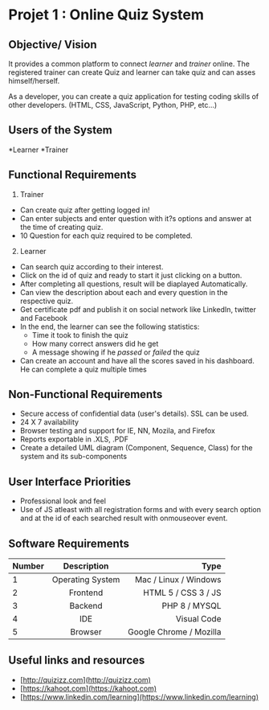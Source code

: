 # Projet 1 : Online Quiz System

## Objective/ Vision
It provides a common platform to connect *learner* and *trainer* online. The registered trainer can create Quiz and learner can take quiz and can asses himself/herself.

As a developer, you can create a quiz application for testing coding skills of other developers. (HTML, CSS, JavaScript, Python, PHP, etc…)


## Users of the System
*Learner
*Trainer

## Functional Requirements

1. Trainer
* Can create quiz after getting logged in!
* Can enter subjects and enter question with it?s options and answer at the time of creating quiz.
* 10 Question for each quiz required to be completed.

2. Learner
* Can search quiz according to their interest.
* Click on the id of quiz and ready to start it just clicking on a button.
* After completing all questions, result will be diaplayed Automatically.
* Can view the description about each and every question in the respective quiz.
* Get certificate pdf and publish it on social network like LinkedIn, twitter and Facebook
* In the end, the learner can see the following statistics:
    * Time it took to finish the quiz
    * How many correct answers did he get
    * A message showing if he *passed* or *failed* the quiz
* Can create an account and have all the scores saved in his dashboard. He can complete a quiz multiple times


## Non-Functional Requirements
* Secure access of confidential data (user's details). SSL can be used.
* 24 X 7 availability
* Browser testing and support for IE, NN, Mozila, and Firefox
* Reports exportable in .XLS, .PDF
* Create a detailed UML diagram (Component, Sequence, Class) for the system and its sub-components

## User Interface Priorities
* Professional look and feel
* Use of JS atleast with all registration forms and with every search option and at the id of each searched result with onmouseover event.

## Software Requirements

| Number	| Description |	Type | 
|----------|:-------------:|------:|
| 1	| Operating System	| Mac / Linux / Windows | 
| 2 | Frontend | HTML 5 / CSS 3 / JS | 
| 3	| Backend |	PHP 8 / MYSQL | 
| 4	| IDE | Visual Code | 
| 5	| Browser | Google Chrome / Mozilla | 

## Useful links and resources
* [http://quizizz.com](http://quizizz.com)
* [https://kahoot.com](https://kahoot.com)
* [https://www.linkedin.com/learning](https://www.linkedin.com/learning)

